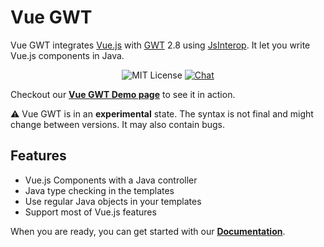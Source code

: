 # Vue GWT

Vue GWT integrates [Vue.js](https://vuejs.org/) with [GWT](http://www.gwtproject.org/) 2.8 using [JsInterop](https://docs.google.com/document/d/10fmlEYIHcyead_4R1S5wKGs1t2I7Fnp_PaNaa7XTEk0/view).
It let you write Vue.js components in Java.

<p align="center">
<img src="https://img.shields.io/badge/license-MIT-blue.svg" alt="MIT License"/>
<a href="https://gitter.im/Axellience/vue-gwt"><img src="https://img.shields.io/gitter/room/nwjs/nw.js.svg" alt="Chat"/></a>
</p>

Checkout our **[Vue GWT Demo page](https://axellience.github.io/vue-gwt-demo/)** to see it in action.

⚠️ Vue GWT is in an **experimental** state.
The syntax is not final and might change between versions.
It may also contain bugs.

## Features

* Vue.js Components with a Java controller
* Java type checking in the templates
* Use regular Java objects in your templates
* Support most of Vue.js features

When you are ready, you can get started with our **[Documentation](https://axellience.github.io/vue-gwt/doc/project-setup.html)**.